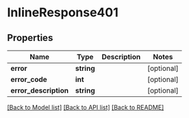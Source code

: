 # InlineResponse401

## Properties
Name | Type | Description | Notes
------------ | ------------- | ------------- | -------------
**error** | **string** |  | [optional] 
**error_code** | **int** |  | [optional] 
**error_description** | **string** |  | [optional] 

[[Back to Model list]](../README.md#documentation-for-models) [[Back to API list]](../README.md#documentation-for-api-endpoints) [[Back to README]](../README.md)


